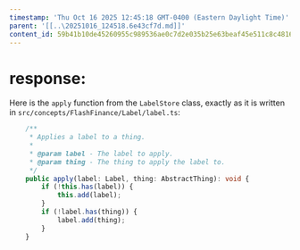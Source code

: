 ```yaml
---
timestamp: 'Thu Oct 16 2025 12:45:18 GMT-0400 (Eastern Daylight Time)'
parent: '[[..\20251016_124518.6e43cf7d.md]]'
content_id: 59b41b10de45260955c989536ae0c7d2e035b25e63beaf45e511c8c48160a916
---
```


# response:

Here is the `apply` function from the `LabelStore` class, exactly as it is written in `src/concepts/FlashFinance/Label/label.ts`:

```typescript
    /**
     * Applies a label to a thing.
     *
     * @param label - The label to apply.
     * @param thing - The thing to apply the label to.
     */
    public apply(label: Label, thing: AbstractThing): void {
        if (!this.has(label)) {
            this.add(label);
        }
        if (!label.has(thing)) {
            label.add(thing);
        }
    }
```
